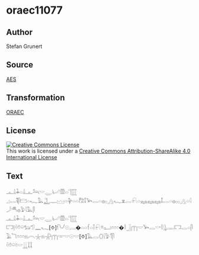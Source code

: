 # oraec11077

## Author

Stefan Grunert

## Source

[AES](https://github.com/simondschweitzer/aes)

## Transformation

[ORAEC](https://oraec.github.io/)

## License

<a rel="license" href="http://creativecommons.org/licenses/by-sa/4.0/"><img alt="Creative Commons License" style="border-width:0" src="https://i.creativecommons.org/l/by-sa/4.0/88x31.png" /></a><br />This work is licensed under a <a rel="license" href="http://creativecommons.org/licenses/by-sa/4.0/">Creative Commons Attribution-ShareAlike 4.0 International License</a>

## Text

𓊵𓏙𓇓𓏏𓏙𓊵𓃢𓎟𓇾𓂦𓏃𓏏𓊹𓉱<br>
𓈎𓂋𓌟𓋴𓊭𓏏𓆑𓅓𓊻𓊃𓈉𓏏𓊿𓏏𓏏𓀗𓄤𓅨𓂋𓏏𓐍𓊪𓂻𓆑𓁷𓂋𓍯𓏏𓈐𓈐𓈐𓄤𓂋𓏏𓐍𓊪𓊪𓂻𓏏𓇋𓌳𓄪𓐍𓅱𓇋𓅓𓋴<br>
𓊵𓏙𓇓𓏏𓏙𓊵𓃢𓎟𓇾𓂦𓏃𓏏𓊹𓉱<br>
𓉐𓊤𓏐𓏊𓏖𓃒𓅿𓈖𓆑[⯑]𓆳𓄋𓇳𓐙�𓏏𓏏𓆳𓏏𓌐𓍯𓎼𓂠𓏌𓏌𓏌�𓎛𓃀𓉲𓎟𓅨𓂋𓎡𓎛𓊮𓋉𓉐𓂋𓏏𓋴𓄿𓆓𓏌𓏌𓏌𓁶𓇹𓇼𓁶𓇻𓉲𓎱𓎟𓇳𓎟[⯑]𓅓𓂋𓂘𓍛𓅱𓄊𓋴<br>
𓏐𓏊𓏖𓍱𓎟𓋲𓆼𓆼<br>
